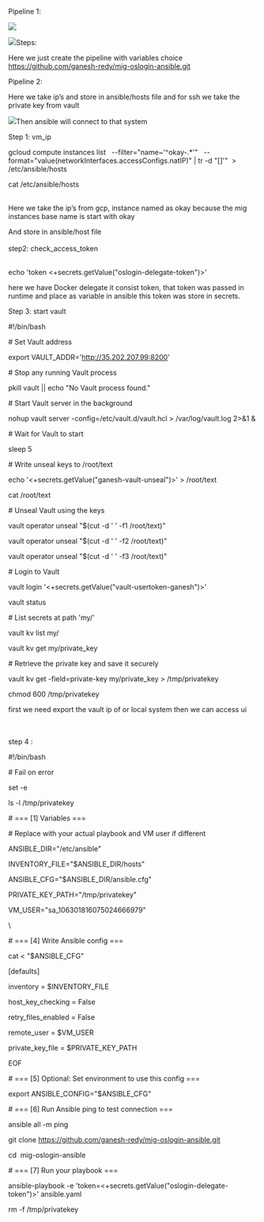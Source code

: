 ﻿Pipeline 1:

![](Aspose.Words.5bf75619-5782-4c90-8e4c-8fe744af232e.001.png)

![](Aspose.Words.5bf75619-5782-4c90-8e4c-8fe744af232e.002.png)Steps:

Here we just create the pipeline with variables choice \
<https://github.com/ganesh-redy/mig-oslogin-ansible.git>



Pipeline 2:

Here we take ip’s and store in ansible/hosts file and for ssh we take the private key from vault

![](Aspose.Words.5bf75619-5782-4c90-8e4c-8fe744af232e.003.png)Then ansible will connect to that system


Step 1: vm\_ip

gcloud compute instances list   --filter="name~'^okay-.\*'"   --format="value(networkInterfaces.accessConfigs.natIP)" | tr -d "[]'"  > /etc/ansible/hosts

cat /etc/ansible/hosts

\
Here we take the ip’s from gcp, instance named as okay because the mig instances base name is start with okay 

And store in ansible/host file\
\
step2: check\_access\_token

\
echo 'token <+secrets.getValue("oslogin-delegate-token")>'

here we have Docker delegate it consist token, that token was passed in runtime and place as variable in ansible this token was store in secrets.

Step 3: start vault

#!/bin/bash

\# Set Vault address

export VAULT\_ADDR='http://35.202.207.99:8200'

\# Stop any running Vault process

pkill vault || echo "No Vault process found."

\# Start Vault server in the background

nohup vault server -config=/etc/vault.d/vault.hcl > /var/log/vault.log 2>&1 &

\# Wait for Vault to start

sleep 5

\# Write unseal keys to /root/text

echo '<+secrets.getValue("ganesh-vault-unseal")>' > /root/text

cat /root/text

\# Unseal Vault using the keys

vault operator unseal "$(cut -d ' ' -f1 /root/text)"

vault operator unseal "$(cut -d ' ' -f2 /root/text)"

vault operator unseal "$(cut -d ' ' -f3 /root/text)"

\# Login to Vault

vault login '<+secrets.getValue("vault-usertoken-ganesh")>'

vault status

\# List secrets at path 'my/'

vault kv list my/

vault kv get my/private\_key

\# Retrieve the private key and save it securely

vault kv get -field=private-key my/private\_key > /tmp/privatekey

chmod 600 /tmp/privatekey


first we need export the vault ip of or local system then we can access ui 

\
\
step 4 :

#!/bin/bash

\# Fail on error

set -e

ls -l /tmp/privatekey

\# === [1] Variables ===

\# Replace with your actual playbook and VM user if different

ANSIBLE\_DIR="/etc/ansible"

INVENTORY\_FILE="$ANSIBLE\_DIR/hosts"

ANSIBLE\_CFG="$ANSIBLE\_DIR/ansible.cfg"

PRIVATE\_KEY\_PATH="/tmp/privatekey"

VM\_USER="sa\_106301816075024666979"

\


\# === [4] Write Ansible config ===

cat <<EOF > "$ANSIBLE\_CFG"

[defaults]

inventory = $INVENTORY\_FILE

host\_key\_checking = False

retry\_files\_enabled = False

remote\_user = $VM\_USER

private\_key\_file = $PRIVATE\_KEY\_PATH

EOF

\# === [5] Optional: Set environment to use this config ===

export ANSIBLE\_CONFIG="$ANSIBLE\_CFG"

\# === [6] Run Ansible ping to test connection ===

ansible all -m ping

git clone https://github.com/ganesh-redy/mig-oslogin-ansible.git

cd  mig-oslogin-ansible

\# === [7] Run your playbook ===

ansible-playbook -e 'token=<+secrets.getValue("oslogin-delegate-token")>' ansible.yaml

rm -f /tmp/privatekey




